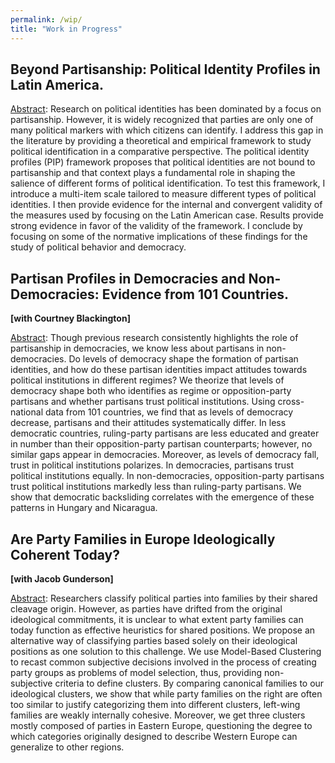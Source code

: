 ```yaml
---
permalink: /wip/
title: "Work in Progress"
---
```


## Beyond Partisanship: Political Identity Profiles in Latin America.

<u>Abstract</u>: Research on political identities has been dominated by a focus on partisanship. However, it is widely recognized that parties are only one of many political markers with which citizens can identify. I address this gap in the literature by providing a theoretical and empirical framework to study political identification in a comparative perspective. The political identity profiles (PIP) framework proposes that political identities are not bound to partisanship and that context plays a fundamental role in shaping the salience of different forms of political identification. To test this framework, I introduce a multi-item scale tailored to measure different types of political identities. I then provide evidence for the internal and convergent validity of the measures used by focusing on the Latin American case. Results provide strong evidence in favor of the validity of the framework. I conclude by focusing on some of the normative implications of these findings for the study of political behavior and democracy.

## Partisan Profiles in Democracies and Non-Democracies: Evidence from 101 Countries.

**[with Courtney Blackington]**

<u>Abstract</u>: Though previous research consistently highlights the role of partisanship in democracies, we know less about partisans in non-democracies. Do levels of democracy shape the formation of partisan identities, and how do these partisan identities impact attitudes towards political institutions in different regimes? We theorize that levels of democracy shape both who identifies as regime or opposition-party partisans and whether partisans trust political institutions. Using cross-national data from 101 countries, we find that as levels of democracy decrease, partisans and their attitudes systematically differ. In less democratic countries, ruling-party partisans are less educated and greater in number than their opposition-party partisan counterparts; however, no similar gaps appear in democracies. Moreover, as levels of democracy fall, trust in political institutions polarizes. In democracies, partisans trust political institutions equally. In non-democracies, opposition-party partisans trust political institutions markedly less than ruling-party partisans. We show that democratic backsliding correlates with the emergence of these patterns in Hungary and Nicaragua. 

## Are Party Families in Europe Ideologically Coherent Today?

**[with Jacob Gunderson]**

<u>Abstract</u>: Researchers classify political parties into families by their shared cleavage origin. However, as parties have drifted from the original ideological commitments, it is unclear to what extent party families can today function as effective heuristics for shared positions. We propose an alternative way of classifying parties based solely on their ideological positions as one solution to this challenge. We use Model-Based Clustering to recast common subjective decisions involved in the process of creating party groups as problems of model selection, thus, providing non-subjective criteria to define clusters. By comparing canonical families to our ideological clusters, we show that while party families on the right are often too similar to justify categorizing them into different clusters, left-wing families are weakly internally cohesive. Moreover, we get three clusters mostly composed of parties in Eastern Europe, questioning the degree to which categories originally designed to describe Western Europe can generalize to other regions.
